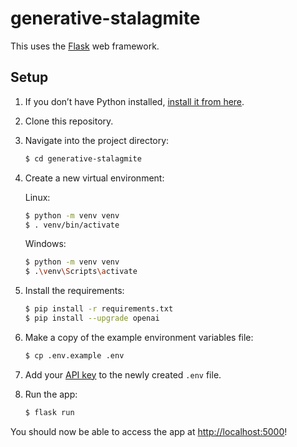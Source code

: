 # generative-stalagmite


This uses the [Flask](https://flask.palletsprojects.com/en/2.0.x/) web framework. 

## Setup

1. If you don’t have Python installed, [install it from here](https://www.python.org/downloads/).

2. Clone this repository.

3. Navigate into the project directory:

   ```bash
   $ cd generative-stalagmite
   ```

4. Create a new virtual environment:

	Linux:
   ```bash
   $ python -m venv venv
   $ . venv/bin/activate
   ```
   
   Windows:
   ```bash
   $ python -m venv venv
   $ .\venv\Scripts\activate
   ```

5. Install the requirements:

   ```bash
   $ pip install -r requirements.txt
   $ pip install --upgrade openai
   ```


6. Make a copy of the example environment variables file:

   ```bash
   $ cp .env.example .env
   ```

7. Add your [API key](https://beta.openai.com/account/api-keys) to the newly created `.env` file.

8. Run the app:

   ```bash
   $ flask run
   ```

You should now be able to access the app at [http://localhost:5000](http://localhost:5000)!